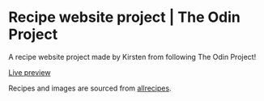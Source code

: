# Recipe website project | The Odin Project

A recipe website project made by Kirsten from following The Odin Project!

[Live preview](https://kmalcaba.github.io/odin-projects/odin-recipes/)

Recipes and images are sourced from [allrecipes](https://www.allrecipes.com/).
